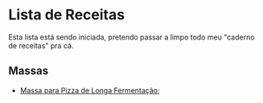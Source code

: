 # Lista de Receitas

Esta lista está sendo iniciada, pretendo passar a limpo todo meu "caderno de receitas" pra cá.



## Massas

- [Massa para Pizza de Longa Fermentação](MassaPizzaLongaFermentacao.md);